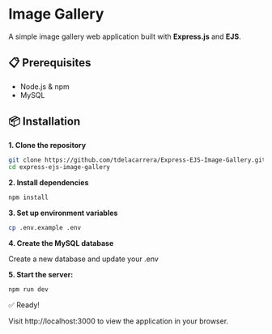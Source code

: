 # Image Gallery

A simple image gallery web application built with **Express.js** and **EJS**.

## 📋 Prerequisites

- Node.js & npm
- MySQL

## 📦 Installation

**1. Clone the repository**
```bash
git clone https://github.com/tdelacarrera/Express-EJS-Image-Gallery.git
cd express-ejs-image-gallery
```
**2. Install dependencies**
```bash
npm install
``` 
**3. Set up environment variables**
```bash
cp .env.example .env
```
**4. Create the MySQL database**

Create a new database and update your .env

**5. Start the server:**
```bash
npm run dev
```
✅ Ready!

Visit http://localhost:3000 to view the application in your browser.
